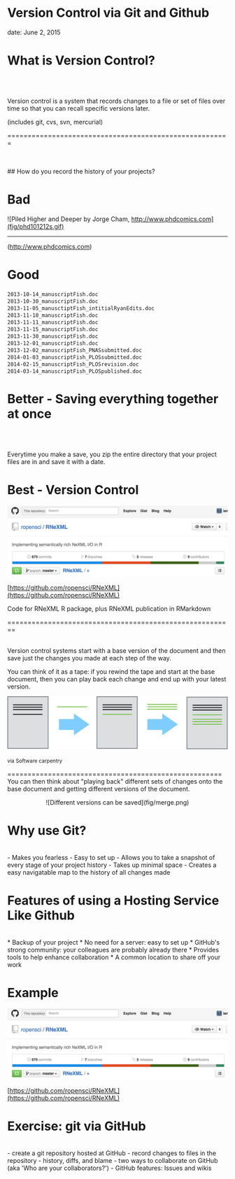 Version Control via Git and Github
========================================================
date: June 2, 2015


What is Version Control?
========================================================
</br>
</br>

Version control is a system that records changes to a file or set of files over time so that you can recall specific versions later.

(includes git, cvs, svn, mercurial)

=======================================================

</br>
</br>
## How do you record the history of your projects?


Bad
========================================================

![Piled Higher and Deeper by Jorge Cham, http://www.phdcomics.com](fig/phd101212s.gif)

***

(http://www.phdcomics.com)

Good
========================================================

    2013-10-14_manuscriptFish.doc
    2013-10-30_manuscriptFish.doc
    2013-11-05_manusctiptFish_intitialRyanEdits.doc
    2013-11-10_manuscriptFish.doc
    2013-11-11_manuscriptFish.doc
    2013-11-15_manuscriptFish.doc
    2013-11-30_manuscriptFish.doc
    2013-12-01_manuscriptFish.doc
    2013-12-02_manuscriptFish_PNASsubmitted.doc
    2014-01-03_manuscriptFish_PLOSsubmitted.doc
    2014-02-15_manuscriptFish_PLOSrevision.doc
    2014-03-14_manuscriptFish_PLOSpublished.doc

Better - Saving everything together at once
======================================================
</br>
</br>

Everytime you make a save, you zip the entire directory that your project files are in and save it with a date.

Best - Version Control
======================================================

![RNeXML](fig/motivation-01.png)

[https://github.com/ropensci/RNeXML](https://github.com/ropensci/RNeXML)

Code for RNeXML R package, plus RNeXML publication in RMarkdown

========================================================

</br>
Version control systems start with a base version of the document and then save just
the changes you made at each step of the way.

You can think of it as a tape: if you
rewind the tape and start at the base document, then you can play back each change
and end up with your latest version.

![Changes are saved sequentially](fig/play-changes.png)

<small>via Software carpentry</small>

=====================================================
You can then think
about "playing back" different sets of changes onto the base document and getting
different versions of the document.

<center>![Different versions can be saved](fig/merge.png)</center>

Why use Git?
========================================================
</br>
- Makes you fearless
- Easy to set up
- Allows you to take a snapshot of every stage of your project history
- Takes up minimal space
- Creates a easy navigatable map to the history of all changes made

Features of using a Hosting Service Like Github
=======================================================
</br>
*   Backup of your project
*   No need for a server: easy to set up
*   GitHub's strong community: your colleagues are probably already there
*   Provides tools to help enhance collaboration
*   A common location to share off your work

Example
========================================================
![RNeXML](fig/motivation-01.png)

[https://github.com/ropensci/RNeXML](https://github.com/ropensci/RNeXML)

Exercise: git via GitHub
=======================================================
</br>
- create a git repository hosted at GitHub
- record changes to files in the repository
- history, diffs, and blame
- two ways to collaborate on GitHub (aka 'Who are your collaborators?')
- GitHub features: Issues and wikis

